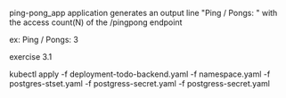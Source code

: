 ping-pong_app application generates an output line "Ping / Pongs: <N> " with the access count(N) of the /pingpong endpoint 



ex: Ping / Pongs: 3

exercise 3.1

kubectl apply -f deployment-todo-backend.yaml -f namespace.yaml -f postgres-stset.yaml -f postgress-secret.yaml -f postgress-secret.yaml